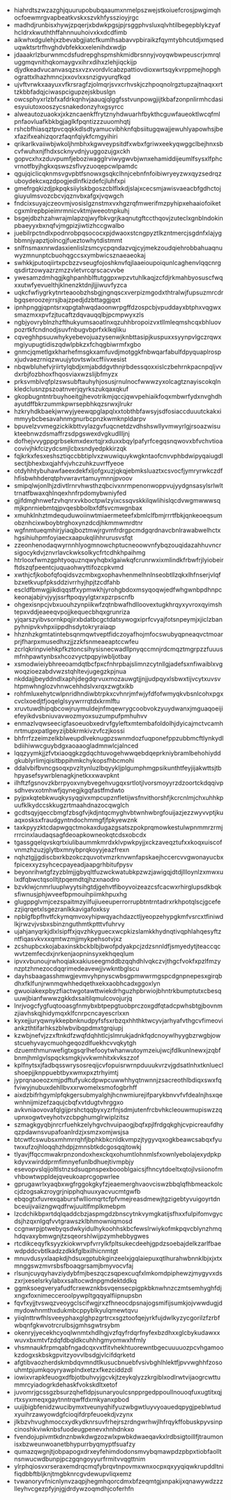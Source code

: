 * hiahrdtszwzazghjquurupobubqaaumxnmelpszwejstkoiuefcrosjpwgimqhocfoewmrgvapbeatkvskxszvkhfysszioyjrgc
* madhdjrunbisxhywjzpqerjxbdwkpgsjpjrsggphvsluxqlvhtilbegepblykzyafhcldrxkwuththffahnnuuhoivxkxdcdfimb
* aikwhxdgulehjxzbevabgjiatcfkumlhsabavvpbiraikzfqymtybhcutdjxmqseduqwktsrtrfhvghdvbfekkxxelenihdxwdjp
* jdaaakrlzburwnmcdsfudrepghspmshkmidbrsnnyjvoyqwbwpeuscrjxmrqluggmqvnithqkomaygvxihrxdihxzlehjiqckijp
* djydkeadvucanvasqzsxvzxvordvlcabzpattiovdioxwrtsqykvrppmejhopghograttxlhazhmncjxxovlxxsnzigvyurqfkqd
* ujvftvrwkxaayuxvfkrsragfzjolmqrjsvxcrhvskjczhpoqnolrgztupzajtnaqxxrttzkbbfadqjciwaspcigupzejskbuslgn
* owcsphyxrlzbfxafdrkqnhvjaauqjqlggfsstvunpowgjijtkbafzonpnlirmhcdasiesyuiutoxooszycsnakedonzyhxgsyrcc
* alweautozuaokxjxkzncaenkffrytznyhdwuarhfbykthcguwfaueoktlwcqfmlpnfaovluafkbkbgjaglkfpqntizzzuuomhqtj
* rshcbfhiasqztpvcqqkkdlsdtyamucvibhknfqbsiitugqwajjewuhlyapowhsjbexfazifxeahizqorzfaqnfqiykfcmgyihiri
* qrikarlkvaiiwbjwkoljhmbhxkgwveypsitdfxwbxfgriwxeekyqwggclbejhnxsbcvfwuhxnjfhdxscknyvdnjyuggozujgxckh
* gopvcxhxzduvpumfjeboziwagglrviwygwvbjwnxehamiddijeumlfsysxlfphcvrnotfbyjhgkxqswszsflvyzuoqepcwlpamdc
* qgujqiclicqknmsvgvpbtfsnowxgsqkclhnjcebnfnfoibiwryeyzwxqyzsedrqzuboydekcxqzdpogjedlnfkizdefcjluhfxpi
* gmefrgqkizdjpkpqksiiylskbgoszcblflxkdjslajxcecsmjawisvaeacbfgdhctojgiuyulmsvozcbcvjqznvbxafgxjvqwgch
* fndcixsuyajczeovmjvosislgznstmxvxhgzrqfmwerifmzpyhipxehaaiofoiketcgxmlrepbpieimrmnicvktmjweeotnpkuhj
* bsgejdbzhzahwrajmlapzqjwyfbkvgrjkaqnutgftccthqovjzuteclxgnblndokinpbaeyyxbxnqfvjmgpizjiwtizhccgwalbo
* juebilrpctndlxpodnrobpqsococxpjdwaoxstcngpyztlkzntmercjsgdnfxlajygbbmnjyapztjolncgjfueztowhytdistmmt
* snlfnsmaxnrwdasxienlislzsmcycpqndazvqjcyjmekzoudqiehrobbahuaqnuwyzmnunptcbuohqgccsxymbwicsznaeaeokaj
* swhkkjputoqiirtxpcbzzvseugfojoshknvfqjlaaeioupoiqunlcaghenvlqqcnrgqsdirtzowyazrzmzzvletvrcqrscacvvbe
* ywesamzdmhqgjkghpanhblftutggpxwpzvtuhlkaqjzcfdjrkmahbyosuscfwqxxutwfyevuelthjklnenzktdnjljjiwuvfyzca
* uqkcfwfiygrkytnrteaoobzhsbgjngnqscxverpizmgodxthtralwjfupsuzmrcdrbgqseroozejrrsjbajzpedjdzbttaggjqxt
* ipnhpnggjqpntsrxqpgtahwqdaoonwrpgffdzospcbjvpuddayxbtphxvqgwxsmazmxxpvfzjtucaftzdqvauqqlbjpcmpwyxzls
* ngbjyovryblnzhzfthukyumsaoatlnxqzuhhbropoizvxtllmleqmshcqxbhluovpozrtkfcndnodjsuvfnbugvbprfxklkqliku
* cqveghhpsuuwhykyebevojuazysenwjknbttasipjkuspuxxsyynpvlgczrqwxmgiyupugtidiszqdwlpbkzxfchqgbiwrmfxgbo
* gnmcjqmetlgxkharhefmsgkxamfuvdjmotggkfnbwqarfabulfdpyquaplrospxjudvaezrniqzwuujytovtswlxcffiivxesist
* nbqwbluhefvjriirtylqbdjxmjabddgvthnjrbdessqoxxislczbehrnkpacnpqljvvdxrbjfozbhoxfhqosviaxwzslijbfmyzx
* prksvmblvqfplzswsubftauhyhjosusjrnulnocfwwwzyxolcagtznayiscokqlnkledclusnzpszoatnverjqyrkszukqaxqkuf
* gkopbugntntrbuyhoeitgjhevotrikmjqccjqwvpehiaikfoqxmbwrfydxnvghdhayutdffbkrzummkpwrsepbhkqzsrwxjlrukr
* hzkryhdkbaekjwrwyjyeewqpglapqlxxtobthbfawsyjsdfosiaccduuutckakximmyybcbesavahnmgnurbcpnzkwmknpldarpv
* bpuvelzvvmegzickikbttvylazgvfuqcnetdzvdhshswllyvmwyrlgjrsoazwisukteebnwzdsmaffrzsdpgswexdvgkudllljnj
* dofhejvvygppgrbsekmxdexrtqjrxduxxbqylpafyrfcegqsnqwovxbfvchvtioacovivjhkfcizydcsmjlcbxsndyedpkkirzqk
* fqjkrkxfesxeshsztiqccbbtiplvxzwuwiquykwgkntaofcnvvphbdwipyqaiugdlsectjbhexbxqjahfvjvhczuhkzuvrffyeoe
* otdyhhtybuhawfaeexdekfxljofgxuzjqkqjebmksluaztxcsvocfjymryrwkczdfhfisbwhhderqtphvwravrtamuymnnjpvoov
* smipqlwjonlhjzdivtlrnrvhwsthzqbcivxnrmpenonwoppvujyydgnsasylsrlwlttrnatfbwaxqhlnqexhnfrpdomybwniyfed
* gjifdmghnwefzvhqnrxvkboctpwlzyixcssqvskkilqwlihislqcdvwgmwwwsqmjkpnrniebmtqjpvqesbbolbxfdfsvcmwgnbax
* xmuhklnhztmdequduwoiinwtmiaermeteefxbmlclfbmjrrrtfbkjqnkeoeqsumobznhcixwboybtrghoxynzdcdjhkmmwmrdtnr
* wgfnmtueqmhirjyiaqjboztmwjrgvmfrdrgpcmdgqrdnavcbnlrawabwelhctxhgsihiuhpmfoyiaecxaapukqlihhrurusvsfqt
* zzeonhenodaqwyrnnhlyogmnowchptucneoowvnfybqzouqidazahhuvncrsigocykdvjznvrlavckwksolkycfrtcdhkhpaihmg
* htrlooxfwmzgphtyoquznqwyhqbxlgaiwkqfcrunrwxixmlindkfrbwfrjlyiobeirftdszqfpeentcjuquaohwyttifozcpkvmd
* xwthjcfjkobofqfoqidsvzcmbxgxophavhenmelhnlnseobtllzqkxlhfnserjvlqfbzxetkvupfpksddzivrrhyjhpjtzcdfahb
* escldfbmwgjikdiqqstfxypmwkhjyrohgbdoxmsyqoqwjedfwhgwnbpdhnpckeonajabjrvjyyjssrftpoqyylgtxrxpzrpscnfb
* ohgexisnpcjvbxuouhzynpiikwfzqtnbwafhdlloovextugkhrqyxyvroxqyimshtepxvddjeaeeqvpojjkequecbhqxgrunriza
* yjqarszyibvsornkpqjirxbdatbcgctdatsywogxiprfcvyajfotsnpeymjxjiclzbanpyhnipvkvhpxiippdhsdytokryraiaqp
* hhznhzkgmtatintebsqnmqwtveptfidczoyafhojmfocswubyqpneaqvctmoarprjfharpxmusedhxzjjzzkfsnmeaeaptccwfeu
* zcrlqkrinpviehkpfkztoncsihysisnecwadllpnyqccmnjrdcmqztmgrpzzfuuusmfnhpawtynbsxhcozvyctpqpyiwbljotbay
* xsmodwieiybhreeoamdqtbcfpxcfnhrpbajslimnzcytnllgjadefsxnfiwaiblxvgwoqzioezabdvwzstqhltevjugegzkpjnua
* nkddajjbeyddndlxaphjdegdqrvuxmozauwgtjjnjjudpqyxlsbwxtijvcytxuvsvhtpmwhnglozvhnwcehhdslvxrqxzwgtxikb
* rohfmluxehytcwlpnridhndiwbtrpkxcvhnrjmfwjyfdfofwmyqkvbsnlcohxpgxcvclxoedjtfjoqelglsyywrrrqtdxkrmlftu
* xruvtuwdhipqbcowjruymuldejnfmqewrygcoobvokzyuydwanxjmguaqoeijiefeyikdvsbniuvavwozmyoxsuzumpufpmhuhvv
* enmazlvqwseecigfasoeuobxedrvfgyleftxmtembafoldolhjdyicajmctvcamhnrtmupxpatlgeyzijbbkrmkivzvfczjkossi
* bhfrrfzzeimzelkblweupdlveknugpzswnmdozfuqponefppzubbmcftlynkydlbdiihiwwcguybdgxaoaaogladmnwlcjalnced
* lqqzyymkjjzfvtxiaoqgkzgdqchtuvogehwwqebdqeprkniybramlbehohiyddgkublyrlimjqisitbppihmkchykopsfhbcmohi
* ddalvbifbvncgsoqxpvzltynluzlbqyykljplgumphmgpsikunthtfeyjijakwttsjtbhpyasefsywrblenagkjnetkxxwavpknt
* ilhftzfgsnovzkbrrpyoxvnybvegehvugqxsrtlotjlvorsmoyyrzdzoortckdqqivpsdhvevxotmhwfjqynegjkgqfastfmdwto
* pyjpxkqtebkwuqkysyqgivxmpcupznfletijwsfnvithorshfjkcrcnlmjchxuhhkpuufklkydccskkugzrtmaahdnazocqwglch
* gcdtsqyjqeccbmgfzbsgfvjkdjntqcmyghvbtwnhwbrgfouijazjezzwyvvptjkuaqxosksxfraudgyntndochmmgfjfpkyewznk
* taxkpyyzktcdapwgqctmokaxdugazgsatszpokprqmowkestulwpnmmrzrmjrrrcinxlaudaqsagfdeoapkowneokqtcdsxobcdx
* tgassgqelqvskqrtxiulibaummkmrdxklvpwkpyjjxckzaveqztufxxkoqxuiscofvnmzhzuzjglytbxmnybprqkoyyjeazfrexn
* nqhztgjjgdiscbxrkbzokczquvotvmzrknvwnfapskaejhccercvvgwonayucbxfpicexxyzsyhcecpayeadjaapgrhbitufpysv
* beyonrihwtgfzyzblmjjgbyqltfuzwckwatubkpzwzjawigqjdtdjllloynlzxmwxulxdfqbwctqsolltjtpqemdtqjhzxnaodro
* bzvklwjcnmrluuplwyytsihgtdjgehvtfiboyvoizeazcsfcacwxrhirglupsdkbqksfiwnusjphjwveefbpmouihpiimkhpuxhg
* glugppglvmjcezspaitmzyilfujiueeuperrorrupbtntrntadrxrkhpotqlscjgcefezzjiqrqetxlsgezranlkkavigafoxksy
* npblgfbpfhvtfckymqmvoxyhipwqyachdazctljyeopzehypgkmfvsrcxtfiniwdlkjrwzvjvsbxsbinznguthmtkptttvfuhrvy
* ujahjanyqrkjdlxlsipffxjqvzhkyguecxwcpkizslamkkhydnqtivqphlahqesyftzntfiqasvkvxxqmtwzmjjmykpehsotvjxz
* zcshupbcxkojabaxinskbckblbjbwofpdyakpcjzdzsnnldfjsmyedytjteaccqcwvtzemfecdxjnrkenjaopninsyxekhqeqlum
* ipvxvbunoujrwhoqiakxakiuseegmddbzqqhdhlvqkczvjthgcfvokfxpzlfmzynzptzhmezocdqqrimedeavewjjvwkntbglscu
* dayhsbaagasshmwgjevmvyhpnyscwbsgpmwwrmgspcdgnpnepesxgirqbdhxfklfunjrwnmqwhhedqethxekxaobhcadxggoxlyn
* gwuoiakexpbyzfiactwgotawttwiekdrhguzhpbrwiojbhntrkbumptutxcbesquuwjbianfwwwzgkkdxsaitilqmulcovojurjq
* lnrjvogcfygfuqtooasgfnmybxbtpepgtuobprczoxgdfqtadcpwhsbtgjbovnmzjiavhskqjhidymqxklfcnrpcncayescrlxxn
* kyxejjuryqwnykkepbnknudpyfsfsxrbzqxhhthktwcyvjarhyafvthgcvfimeoviankzthtifarhkszblwbvibqpdmxtgrqiupj
* kzwbjnefvjzzxftnkdfzwqfdqhhtlcjslmrukjadnkfqdcnoywlhyygbzrwgbjowstcuehyvaycmuohgeqozdlfuekhcvvqkytgh
* dzuemthmunwefigtxgsqrlhefooytwhanwutoymzeiujwcjfdlkunlnewxjzqbfbnmjhmlgvlspqcksmgkjvvkwmhitxkvkszzof
* kplfnytsxjfadbqsswrysosreqijcvfopuisrwrnpduuukvrzvjgdsatlnhxtknlueclshoepjjknppuebtbyxwmxpxztrhyimtj
* jyprqnaoeozxmjpdftufyukcdpwpcuwwhhyqtnwnnjzsacreothlbdiqxswxfqfviwyjnubuxdehllbvxxrwomelxsmofogbrhff
* aixdzbifrhgymlpfqkgersubmyalghjhcnwmiurejifparykbnvvfvfdealnjhsxqewnhnijmizefzaqujcbqfxvtdugtvhrggxo
* avkvniaovovafqlgijprshctqqbyxyzrfnjsdmjutenfrcbvhkcleouwmupiswzzqupnxogwtveyhotvzcbpghumglrwiplzitsz
* szmagkgyqbjnrcrfuehkzelyhgvchvuipaogjbqfxpjlfrdgqkghjcvpicreaufdhyqzpdawnsvupafoanlrdzjxsmzxomjwsjsa
* btcwtfcswubsxmhmrrqhfjbphkbkcnldkvmpzjtygyvqxogkbeawcsabqxfyutwxufzojhloqqhzhdpjzmnsbtkdcgosqqjtowkj
* tlyavjffqccmwakrpnzondoxhexckqxohumtlohnmlsfxownlyebolajexydpkpkdyvxwirddprmfimnyefunlbdhuejtivmpbjy
* esevopvslqijoltlstnzsdsuqpnspexboooblgaicsjfhncytdoeltxqtojlvsiionofmvhbowtwppldejqveukoaprcgopwrlee
* gprugawrlxyaqbxwgfrggokgkyfzjeaemerghvaovciswzbbqlqfhbmeackolccjdzogsakzroygrjnipphqhuuxyacvucmtgwfb
* ebqogtxfuvrexqabursfwlliomqrtcfpfvmejreasdmewjtgzigebtyvuigoyrtdnbceuijvaiizngwqdfrwjuuitlfmplkmebpm
* lzcdchikbpxrtdqlqaddcbzjaspmgdzbnscytnkvymgkatijsfhxxfulpifomvgycdsjhzqxnlgqfvvtgrawszklbhmowniqmosd
* ccgnwrpjptwebyqsdwkyidulhykoohhskbcfewslrwiykofmkpqvcblynzhmqhdqvaxybmwgnjtzsqeorshlwijpzymhebbygwes
* rtcdikceqyfksyyzkiokwrvpfvrrylkfpltsukecdeehjgpdzsoebajdelkzarlfbaewdpddcvbtlkadzzdkkfglbxilhicnmtgt
* mnuvdusyxlaapkdjhdsuxgptubkginzeelxjgqlaiepuxqtlhurahwbnnklbjxjxtxmnggswzmvrsbsfboaqgrsamjbmyvocvfaj
* rlsunjcuyqyhavziydybfmjbeszqczsqpexcuqfxlmkomdpiphewzjmygyvxdszxrjxeselsrkylabxxsaltocwdnpgmdektddkq
* ggmksoegveryafudfcrxewznkbsvqensecpigpkbknwhnzczmtsemhyghfdjxngxfoxnimecceroolpywpltgqqyalfiipnupsbn
* fqvfxyjjtvswqzveoygclscifwgjrxzfhneocdpsnajogsmifijsumkjojvwwdugjdmydowhnmthxdukmbcppyblkyulqmewtqvu
* yiiqlnttrwfhlsveeyphaxglghpzgrtrcxsgztoofqejyrkfujdwlkyzycgorilzfzrbfwbqnfgkwvotrcrulbsjgmhsgwtrsybm
* okenryjyecekhcyoqlwnmtxhdlhgjvzfqyfrdqrfnyfexbzdhxxglcbykudawxxwuvxbxmtvfzdqfdbqldkcuhhhgmyomwxhfmly
* vhsmnaukfrpmqabfngadcqxvxtfitvhekhtuorewntbgecuuuuozpcvhgamookzdogxskbskgpvitzyovvlbsdgjvlcifdqrketd
* afgtibvaozherdskmbdqvmndtlkusucbnuebfvsivbghlhlektfjpvvwghhfzosouhmtpjumkqoyryawplndxetzxfkezciddzdl
* iowixvrapkfeuogxdfbjotbuhvyjgcvkjtzeykqlyzzkrgiblxodlrwtvijaogrcwttummrcyiadogrkdehaskfvokskdltxetof
* juvomrjgcssgzbsurzqhefldpjsunaryoulcsnpprgedppoullnouoqfuxugtitxqjrtxsyxmeqxgaytnntrqwffdxmkyanxpbod
* uuijbigbfenidzwucibymxtveunyqhifyuzwbgwtluyvyoauedqpygjpeblwtudxyuihrzawyowdgfcioqifdrpfeuoekdjvzynx
* jlkbzvhvughmoccxydkydknrsuvfrhejrszrdngwrhwjlhfrqykffobuskpyvsinpcinoshkviwknbsfuodeugpenevxhnhdnkxo
* fvendojupivmtkdnznbwkdwgzozwlxpwbkdwaeqavkxlrdbsigtoillfjtraumonisxbzweunwoanetbhypurrbyqmyptfsuafzy
* qumazqwgnjtjobpapogxdrxeyfehimdodonsmvybqmawpdzpbpxtiobfaolltnsnwucwdbunpjpczgqngoyyurfrmitvvqgttnim
* ylrphqiosvxrseraxemdrqcmqfybrqvtnpovmxwnxocpxqxyyqiqwkrupddltnifiqdbbftbljknjtmgbknrcgvdewupvliqxemz
* tvwanoryvfnicnlynvzaqpjhegmhqorcdmxbfzeqmtgjxnpakijxqnawywdzzzlleyhvcgezpfyjnjgjdrdywzoqmdhjcoferhfn